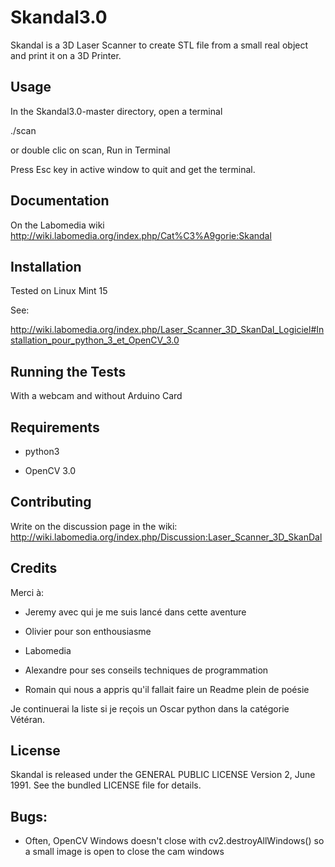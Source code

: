 Skandal3.0
==========

Skandal is a 3D Laser Scanner to create STL file from a small real object
and print it on a 3D Printer.


## Usage
In the Skandal3.0-master directory, open a terminal

 ./scan

 or double clic on scan, Run in Terminal

Press Esc key in active window to quit and get the terminal.

## Documentation
On the Labomedia wiki
http://wiki.labomedia.org/index.php/Cat%C3%A9gorie:Skandal


## Installation
Tested on Linux Mint 15

See:

http://wiki.labomedia.org/index.php/Laser_Scanner_3D_SkanDal_Logiciel#Installation_pour_python_3_et_OpenCV_3.0


## Running the Tests
With a webcam and without Arduino Card


## Requirements
* python3

* OpenCV 3.0


## Contributing
Write on the discussion page in the wiki:
http://wiki.labomedia.org/index.php/Discussion:Laser_Scanner_3D_SkanDal


## Credits
Merci à:

* Jeremy avec qui je me suis lancé dans cette aventure

* Olivier pour son enthousiasme

* Labomedia

* Alexandre pour ses conseils techniques de programmation

* Romain qui nous a appris qu'il fallait faire un Readme plein de poésie

Je continuerai la liste si je reçois un Oscar python dans la catégorie Vétéran.


## License
Skandal is released under the GENERAL PUBLIC LICENSE Version 2, June 1991.
See the bundled LICENSE file for details.


## Bugs:
* Often, OpenCV Windows doesn't close with cv2.destroyAllWindows()
    so a small image is open to close the cam windows
